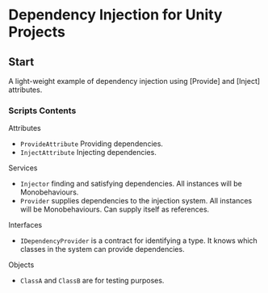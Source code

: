 # Dependency Injection for Unity Projects

## Start

A light-weight example of dependency injection using [Provide] and [Inject] attributes.

### Scripts Contents

Attributes

- `ProvideAttribute` Providing dependencies.
- `InjectAttribute` Injecting dependencies.

Services

- `Injector` finding and satisfying dependencies. All instances will be Monobehaviours.
- `Provider` supplies dependencies to the injection system. All instances will be Monobehaviours. Can supply itself as references.

Interfaces

- `IDependencyProvider` is a contract for identifying a type. It knows which classes in the system can provide dependencies.

Objects

- `ClassA` and `ClassB` are for testing purposes.